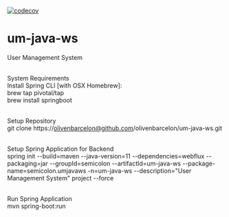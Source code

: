 [![codecov](https://codecov.io/gh/olivenbarcelon/um-java-ws/branch/master/graph/badge.svg?token=T4PI6XYZ3X)](https://codecov.io/gh/olivenbarcelon/um-java-ws)
# um-java-ws
User Management System<br /><br />

System Requirements<br />
Install Spring CLI [with OSX Homebrew]:<br />
brew tap pivotal/tap<br />
brew install springboot<br /><br />

Setup Repository<br />
git clone https://olivenbarcelon@github.com/olivenbarcelon/um-java-ws.git<br /><br />

Setup Spring Application for Backend<br />
spring init --build=maven --java-version=11 --dependencies=webflux --packaging=jar --groupId=semicolon --artifactId=um-java-ws --package-name=semicolon.umjavaws -n=um-java-ws --description="User Management System" project --force<br /><br />

Run Spring Application<br />
mvn spring-boot:run<br /><br />
